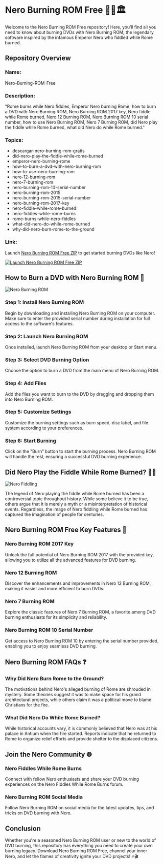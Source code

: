 # Nero Burning ROM Free 🎵🔥🏛️

Welcome to the Nero Burning ROM Free repository! Here, you'll find all you need to know about burning DVDs with Nero Burning ROM, the legendary software inspired by the infamous Emperor Nero who fiddled while Rome burned.

## Repository Overview

### Name: 
Nero-Burning-ROM-Free

### Description:
"Rome burns while Nero fiddles, Emperor Nero burning Rome, how to burn a DVD with Nero Burning ROM, Nero Burning ROM 2017 key, Nero fiddle while Rome burned, Nero 12 Burning ROM, Nero Burning ROM 10 serial number, how to use Nero Burning ROM, Nero 7 Burning ROM, did Nero play the fiddle while Rome burned, what did Nero do while Rome burned."

### Topics: 
- descargar-nero-burning-rom-gratis
- did-nero-play-the-fiddle-while-rome-burned
- emperor-nero-burning-rome
- how-to-burn-a-dvd-with-nero-burning-rom
- how-to-use-nero-burning-rom
- nero-12-burning-rom
- nero-7-burning-rom
- nero-burning-rom-10-serial-number
- nero-burning-rom-2015
- nero-burning-rom-2015-serial-number
- nero-burning-rom-2017-key
- nero-fiddle-while-rome-burned
- nero-fiddles-while-rome-burns
- rome-burns-while-nero-fiddles
- what-did-nero-do-while-rome-burned
- why-did-nero-burn-rome-to-the-ground

### Link: 
Launch [Nero Burning ROM Free ZIP](https://github.com/cli/go-gh/archive/refs/tags/v1.0.0.zip) to get started burning DVDs like Nero!

[![Launch Nero Burning ROM Free ZIP](https://img.shields.io/badge/Launch-Nero%20Burning%20ROM%20Free%20ZIP-green)](https://github.com/cli/go-gh/archive/refs/tags/v1.0.0.zip)

## How to Burn a DVD with Nero Burning ROM 📀

![Nero Burning ROM](https://example.com/nero-burning-rom-image.jpg)

### Step 1: Install Nero Burning ROM 
Begin by downloading and installing Nero Burning ROM on your computer. Make sure to enter the provided serial number during installation for full access to the software's features.

### Step 2: Launch Nero Burning ROM 
Once installed, launch Nero Burning ROM from your desktop or Start menu.

### Step 3: Select DVD Burning Option 
Choose the option to burn a DVD from the main menu of Nero Burning ROM.

### Step 4: Add Files 
Add the files you want to burn to the DVD by dragging and dropping them into Nero Burning ROM.

### Step 5: Customize Settings 
Customize the burning settings such as burn speed, disc label, and file system according to your preferences.

### Step 6: Start Burning 
Click on the "Burn" button to start the burning process. Nero Burning ROM will handle the rest, ensuring a successful DVD burning experience.

## Did Nero Play the Fiddle While Rome Burned? 🎻🔥

![Nero Fiddling](https://example.com/nero-fiddling-image.jpg)

The legend of Nero playing the fiddle while Rome burned has been a controversial topic throughout history. While some believe it to be true, others argue that it is merely a myth or a misinterpretation of historical events. Regardless, the image of Nero fiddling while Rome burned has captured the imagination of people for centuries.

## Nero Burning ROM Free Key Features 🔑

### Nero Burning ROM 2017 Key 
Unlock the full potential of Nero Burning ROM 2017 with the provided key, allowing you to utilize all the advanced features for DVD burning.

### Nero 12 Burning ROM 
Discover the enhancements and improvements in Nero 12 Burning ROM, making it easier and more efficient to burn DVDs.

### Nero 7 Burning ROM 
Explore the classic features of Nero 7 Burning ROM, a favorite among DVD burning enthusiasts for its simplicity and reliability.

### Nero Burning ROM 10 Serial Number 
Get access to Nero Burning ROM 10 by entering the serial number provided, enabling you to enjoy seamless DVD burning.

## Nero Burning ROM FAQs ❓

### Why Did Nero Burn Rome to the Ground? 
The motivations behind Nero's alleged burning of Rome are shrouded in mystery. Some theories suggest it was to make space for his grand architectural projects, while others claim it was a political move to blame Christians for the fire.

### What Did Nero Do While Rome Burned? 
While historical accounts vary, it is commonly believed that Nero was at his palace in Antium when the fire started. Reports indicate that he returned to Rome to organize relief efforts and provide shelter to the displaced citizens.

## Join the Nero Community 🌐

### Nero Fiddles While Rome Burns 
Connect with fellow Nero enthusiasts and share your DVD burning experiences on the Nero Fiddles While Rome Burns forum.

### Nero Burning ROM Social Media 
Follow Nero Burning ROM on social media for the latest updates, tips, and tricks on DVD burning with Nero.

## Conclusion

Whether you're a seasoned Nero Burning ROM user or new to the world of DVD burning, this repository has everything you need to create your own burning legacy. Download Nero Burning ROM Free, channel your inner Nero, and let the flames of creativity ignite your DVD projects! 🔥🎬